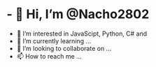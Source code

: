 <h1>- 👋 Hi, I’m @Nacho2802</h1>

- 👀 I’m interested in JavaScipt, Python, C# and 
- 🌱 I’m currently learning ...
- 💞️ I’m looking to collaborate on ...
- 📫 How to reach me ...

<!---
Nacho2802/Nacho2802 is a ✨ special ✨ repository because its `README.md` (this file) appears on your GitHub profile.
You can click the Preview link to take a look at your changes.
--->

<!---<!DOCTYPE html>
<html lang="en">
<head>
    <meta charset="UTF-8">
    <meta http-equiv="X-UA-Compatible" content="IE=edge">
    <meta name="viewport" content="width=device-width, initial-scale=1.0">
    <title>Tarea Ignacio Pérez</title>
</head>
<frameset rows=20%,*>
    <frame NAME="Foto" src="Tarea4.html"/>

<frameset cols=15%,85%,*>
    <frame NAME="Atajos" src="Tarea3.html"/>
    <frame NAME="Centro" src="Tarea.html" />
    
</frameset>
</frameset>
</html>--->
